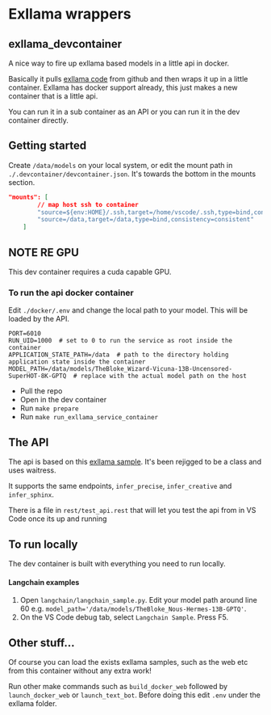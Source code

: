 # Exllama wrappers



## exllama_devcontainer
A nice way to fire up exllama based models in a little api in docker. 

Basically it pulls [exllama code](https://github.com/turboderp/exllama) from github and then wraps it up in a little container. Exllama has docker support already, this just makes a new container that is a little api. 

You can run it in a sub container as an API or you can run it in the dev container directly. 

## Getting started

Create `/data/models` on your local system, or edit the mount path in `./.devcontainer/devcontainer.json`. It's towards the bottom in the mounts section. 

```json
"mounts": [
		// map host ssh to container
		"source=${env:HOME}/.ssh,target=/home/vscode/.ssh,type=bind,consistency=cached",
		"source=/data,target=/data,type=bind,consistency=consistent"
	]
```

## NOTE RE GPU
This dev container requires a cuda capable GPU. 

### To run the api docker container

Edit `./docker/.env` and change the local path to your model. This will be loaded by the API. 

```
PORT=6010
RUN_UID=1000  # set to 0 to run the service as root inside the container
APPLICATION_STATE_PATH=/data  # path to the directory holding application state inside the container
MODEL_PATH=/data/models/TheBloke_Wizard-Vicuna-13B-Uncensored-SuperHOT-8K-GPTQ  # replace with the actual model path on the host
```

- Pull the repo
- Open in the dev container
- Run `make prepare`
- Run `make run_exllama_service_container`

## The API
The api is based on this [exllama sample](https://github.com/turboderp/exllama/blob/master/example_flask.py). It's been rejigged to be a class and uses waitress. 

It supports the same endpoints, `infer_precise`, `infer_creative` and `infer_sphinx`.

There is a file in `rest/test_api.rest` that will let you test the api from in VS Code once its up and running

## To run locally

The dev container is built with everything you need to run locally. 

#### Langchain examples

1. Open `langchain/langchain_sample.py`. Edit your model path around line 60 e.g. `model_path='/data/models/TheBloke_Nous-Hermes-13B-GPTQ'`. 
2. On the VS Code debug tab, select `Langchain Sample`. Press F5.



## Other stuff...
Of course you can load the exists exllama samples, such as the web etc from this container without any extra work!

Run other make commands such as `build_docker_web` followed by `launch_docker_web` or `launch_text_bot`. Before doing this edit `.env` under the exllama folder. 

